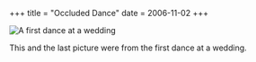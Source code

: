 +++
title = "Occluded Dance"
date = 2006-11-02
+++

![A first dance at a wedding](http://www.aphoenix.ca/photoblog/photos/OccludedDance.jpg "Sonja and Patrick")

This and the last picture were from the first dance at a wedding.
